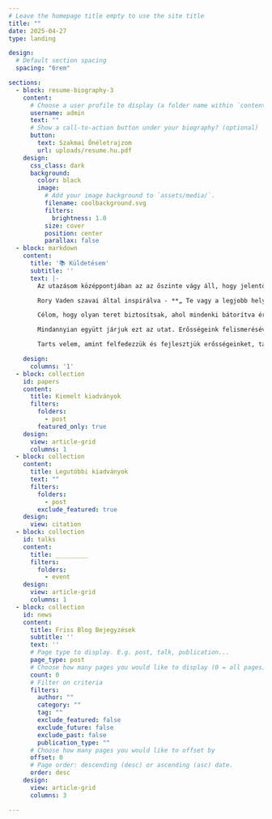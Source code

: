 ```yaml
---
# Leave the homepage title empty to use the site title
title: ""
date: 2025-04-27
type: landing

design:
  # Default section spacing
  spacing: "6rem"

sections:
  - block: resume-biography-3
    content:
      # Choose a user profile to display (a folder name within `content/authors/`)
      username: admin
      text: ""
      # Show a call-to-action button under your biography? (optional)
      button:
        text: Szakmai Önéletrajzom
        url: uploads/resume.hu.pdf
    design:
      css_class: dark
      background:
        color: black
        image:
          # Add your image background to `assets/media/`.
          filename: coolbackground.svg
          filters:
            brightness: 1.0
          size: cover
          position: center
          parallax: false
  - block: markdown
    content:
      title: '📚 Küldetésem'
      subtitle: ''
      text: |-
        Az utazásom középpontjában az az őszinte vágy áll, hogy jelentőségteljes hatást gyakoroljak mások életére.  Hiszek abban, hogy minden embernek vannak egyedi erősségei - tehetségek és olyan tulajdonságok, melyeket megosztva felemelhetjük és támogathatjuk a körülöttünk élőket. Ezeknek az erősségeknek a felismerése és kihasználása segít egy megértőbb és összetartóbb közösség felépítésében.

        Rory Vaden szavai által inspirálva - **„ Te vagy a legjobb helyzetben ahhoz, hogy azt a személyt szolgáld, aki valaha voltál ”** - a sebezhetőségünket és tapasztalatainkat nem korlátoknak, hanem az ellenálló képesség és a növekedés forrásainak tekintem. Ha elfogadjuk valódi önmagunkat, akkor jobban megérthetünk és támogathatunk másokat a saját útjukon.

        Célom, hogy olyan teret biztosítsak, ahol mindenki bátorítva érzi magát, hogy felismerje és megossza saját adottságait, ajándékait. A nyitottság, a kedvesség és a kölcsönös támogatás révén fel tudjuk szabadítani a bennünk és az azokban rejlő lehetőségeket is, akiket igyekszünk szolgálni. Együtt elősegíthetjük az értelmes elmélkedést, a kapcsolódást és az értelmes fejlődést, megmutatva, hogy a növekedés és a pozitív ráhatás lehetősége mindannyiunk számára elérhető.

        Mindannyian együtt járjuk ezt az utat. Erősségeink felismerésével és fejlesztésével hozzájárulunk egy olyan közösséghez, ahol minden hang számít, és ahol a közös fejlődés megvalósítható. Őszinte beszélgetésekkel és közös célokkal egy együttérzőbb és megértőbb jövőért dolgozhatunk.

        Tarts velem, amint felfedezzük és fejlesztjük erősségeinket, támogatva egymást abban, hogy önmagunk legjobb változataivá váljunk. Növekedjünk együtt, és legyünk a pozitív változás előidézői - egyik lépésről a másikra.

    design:
      columns: '1'
  - block: collection
    id: papers
    content:
      title: Kiemelt kiadványok
      filters:
        folders:
          - post
        featured_only: true
    design:
      view: article-grid
      columns: 1
  - block: collection
    content:
      title: Legutóbbi kiadványok
      text: ""
      filters:
        folders:
          - post
        exclude_featured: true
    design:
      view: citation
  - block: collection
    id: talks
    content:
      title: _________
      filters:
        folders:
          - event
    design:
      view: article-grid
      columns: 1
  - block: collection
    id: news
    content:
      title: Friss Blog Bejegyzések
      subtitle: ''
      text: ''
      # Page type to display. E.g. post, talk, publication...
      page_type: post
      # Choose how many pages you would like to display (0 = all pages)
      count: 0
      # Filter on criteria
      filters:
        author: ""
        category: ""
        tag: ""
        exclude_featured: false
        exclude_future: false
        exclude_past: false
        publication_type: ""
      # Choose how many pages you would like to offset by
      offset: 0
      # Page order: descending (desc) or ascending (asc) date.
      order: desc
    design:
      view: article-grid
      columns: 3

---
```

